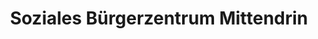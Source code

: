 ---
title: "Soziales Bürgerzentrum Mittendrin"
url: /meinerzhagen/soziales-buergerzentrum-mittendrin/
shop: Gebrauchtwaren
---